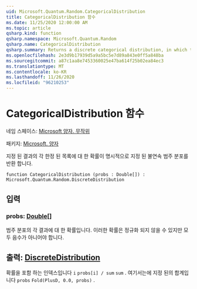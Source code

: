 ```yaml
---
uid: Microsoft.Quantum.Random.CategoricalDistribution
title: CategoricalDistribution 함수
ms.date: 11/25/2020 12:00:00 AM
ms.topic: article
qsharp.kind: function
qsharp.namespace: Microsoft.Quantum.Random
qsharp.name: CategoricalDistribution
qsharp.summary: Returns a discrete categorical distribution, in which the probability for each of a finite list of given outcomes is explicitly specified.
ms.openlocfilehash: 2e3d9b17939d5a9a5bc5e7d89a843e0ff5a848ba
ms.sourcegitcommit: a87c1aa8e7453360025e47ba614f25b02ea84ec3
ms.translationtype: MT
ms.contentlocale: ko-KR
ms.lasthandoff: 11/26/2020
ms.locfileid: "96210253"
---
```

# <a name="categoricaldistribution-function"></a>CategoricalDistribution 함수

네임 스페이스: [Microsoft 양자. 무작위](xref:Microsoft.Quantum.Random)

패키지: [Microsoft. 양자](https://nuget.org/packages/Microsoft.Quantum.QSharp.Core)


지정 된 결과의 각 한정 된 목록에 대 한 확률이 명시적으로 지정 된 불연속 범주 분포를 반환 합니다.

```qsharp
function CategoricalDistribution (probs : Double[]) : Microsoft.Quantum.Random.DiscreteDistribution
```


## <a name="input"></a>입력

### <a name="probs--double"></a>probs: [Double](xref:microsoft.quantum.lang-ref.double)[]

범주 분포의 각 결과에 대 한 확률입니다.
이러한 확률은 정규화 되지 않을 수 있지만 모두 음수가 아니어야 합니다.



## <a name="output--discretedistribution"></a>출력: [DiscreteDistribution](xref:Microsoft.Quantum.Random.DiscreteDistribution)

확률을 포함 하는 인덱스입니다 `i` `probs[i] / sum` `sum` . 여기서는에 지정 된의 합계입니다 `probs` `Fold(PlusD, 0.0, probs)` .